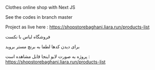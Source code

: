  Clothes online shop with Next JS

See the codes in branch master

Project as live here : https://shopstorebaghani.liara.run/products-list

فروشگاه لباس با نکست 

برای دیدن کدها لطفا به برنچ مستر بروید 

پروژه به صورت لایو اینجا قابل مشاهده است : https://shopstorebaghani.liara.run/products-list
